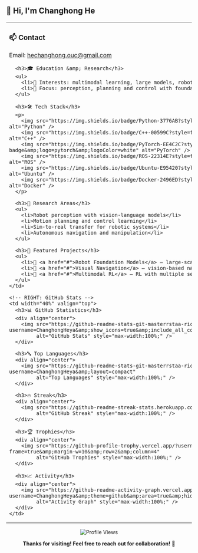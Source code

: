 <!-- README.md for https://github.com/ChanghongHeya/ChanghongHeya -->

<h2 align="left">👋 Hi, I'm Changhong He</h2>

<table>
  <tr>
    <!-- LEFT: Personal Info -->
    <td width="60%" valign="top">
      <h3>📫 Contact</h3>
      <p>Email: <a href="mailto:hechanghong.ouc@gmail.com">hechanghong.ouc@gmail.com</a></p>

      <h3>🎓 Education &amp; Research</h3>
      <ul>
        <li>🌱 Interests: multimodal learning, large models, robotics</li>
        <li>💼 Focus: perception, planning and control with foundation models for robotics</li>
      </ul>

      <h3>🛠️ Tech Stack</h3>
      <p>
        <img src="https://img.shields.io/badge/Python-3776AB?style=for-the-badge&amp;logo=python&amp;logoColor=white" alt="Python" />
        <img src="https://img.shields.io/badge/C++-00599C?style=for-the-badge&amp;logo=c%2B%2B&amp;logoColor=white" alt="C++" />
        <img src="https://img.shields.io/badge/PyTorch-EE4C2C?style=for-the-badge&amp;logo=pytorch&amp;logoColor=white" alt="PyTorch" />
        <img src="https://img.shields.io/badge/ROS-22314E?style=for-the-badge&amp;logo=ros&amp;logoColor=white" alt="ROS" />
        <img src="https://img.shields.io/badge/Ubuntu-E95420?style=for-the-badge&amp;logo=ubuntu&amp;logoColor=white" alt="Ubuntu" />
        <img src="https://img.shields.io/badge/Docker-2496ED?style=for-the-badge&amp;logo=docker&amp;logoColor=white" alt="Docker" />
      </p>

      <h3>🔬 Research Areas</h3>
      <ul>
        <li>Robot perception with vision-language models</li>
        <li>Motion planning and control learning</li>
        <li>Sim-to-real transfer for robotic systems</li>
        <li>Autonomous navigation and manipulation</li>
      </ul>

      <h3>📁 Featured Projects</h3>
      <ul>
        <li>🤖 <a href="#">Robot Foundation Models</a> — large-scale robot learning</li>
        <li>🎯 <a href="#">Visual Navigation</a> — vision-based navigation</li>
        <li>🧠 <a href="#">Multimodal RL</a> — RL with multiple sensors</li>
      </ul>
    </td>

    <!-- RIGHT: GitHub Stats -->
    <td width="40%" valign="top">
      <h3>📊 GitHub Statistics</h3>
      <div align="center">
        <img src="https://github-readme-stats-git-masterrstaa-rickstaa.vercel.app/api?username=ChanghongHeya&amp;show_icons=true&amp;include_all_commits=true&amp;count_private=true&amp;hide_title=true"
             alt="GitHub Stats" style="max-width:100%;" />
      </div>

      <h3>🔤 Top Languages</h3>
      <div align="center">
        <img src="https://github-readme-stats-git-masterrstaa-rickstaa.vercel.app/api/top-langs/?username=ChanghongHeya&amp;layout=compact"
             alt="Top Languages" style="max-width:100%;" />
      </div>

      <h3>🔥 Streak</h3>
      <div align="center">
        <img src="https://github-readme-streak-stats.herokuapp.com/?user=ChanghongHeya"
             alt="GitHub Streak" style="max-width:100%;" />
      </div>

      <h3>🏆 Trophies</h3>
      <div align="center">
        <img src="https://github-profile-trophy.vercel.app/?username=ChanghongHeya&amp;theme=flat&amp;no-frame=true&amp;margin-w=10&amp;row=2&amp;column=4"
             alt="GitHub Trophies" style="max-width:100%;" />
      </div>

      <h3>📈 Activity</h3>
      <div align="center">
        <img src="https://github-readme-activity-graph.vercel.app/graph?username=ChanghongHeya&amp;theme=github&amp;area=true&amp;hide_border=true"
             alt="Activity Graph" style="max-width:100%;" />
      </div>
    </td>
  </tr>
</table>

<p align="center">
  <img src="https://komarev.com/ghpvc/?username=ChanghongHeya&amp;color=blue&amp;style=flat" alt="Profile Views" />
</p>
<p align="center"><strong>Thanks for visiting! Feel free to reach out for collaboration!</strong> 🤝</p>
